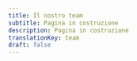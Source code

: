 ```yaml
---
title: Il nostro team
subtitle: Pagina in costruzione
description: Pagina in costruzione
translationKey: team
draft: false
---
```

